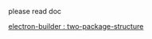 please read doc

[electron-builder : two-package-structure](https://www.electron.build/tutorials/two-package-structure)
